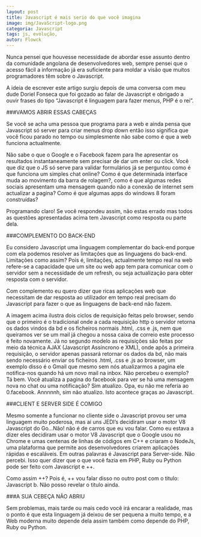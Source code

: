 ```yaml
---
layout: post
title: Javascript é mais serio do que você imagina
image: img/JavaScript-logo.png
categoria: Javascript
tags: js, evolução,
autor: Flowck
---
```


Nunca pensei que houvesse necessidade de abordar esse assunto dentro da comunidade angolana de desenvolvedores web, sempre pensei que o acesso fácil a informação já era suficiente para moldar a visão que muitos programadores têm sobre o Javascript.

A ideia de escrever este artigo surgiu depois de uma conversa com meu dude Doriel Fonseca que foi gozado ao falar de Javascript e obrigado a ouvir frases do tipo “Javascript é linguagem para fazer menus, PHP é o rei”.

###VAMOS ABRIR ESSAS CABEÇAS

Se você se acha uma pessoa que programa para a web e ainda pensa que Javascript só server para criar menus drop down então isso significa que você ficou parado no tempo ou simplesmente não sabe como é que a web funciona actualmente.

Não sabe o que o Google e o Facebook fazem para lhe apresentar os resultados instantaneamente sem precisar de dar um enter ou click. Você que diz que o JS só serve para validar formulários já se perguntou como é que funciona um simples chat online? Como é que determinada interface muda ao movimento da barra de rolagem?, como é que algumas redes sociais apresentam uma mensagem quando não a conexão de internet sem actualizar a pagina? Como é que algumas apps do windows 8 foram construídas?

Programando claro! Se você respondeu assim, não estas errado mas todos as questões apresentadas acima tem Javascript como resposta ou parte dela.

###COMPLEMENTO DO BACK-END

Eu considero Javascript uma linguagem complementar do back-end porque com ela podemos resolver as limitações que as linguagens do back-end. Limitações como assim? Pois é, limitações, actualmente tempo real na web refere-se a capacidade que um site ou web app tem para comunicar com o servidor sem a necessidade de um refresh, ou seja actualização para obter resposta com o servidor.

Com complemento eu quero dizer que ricas aplicações web que necessitam de dar resposta ao utilizador em tempo real precisam do Javascript para fazer o que as linguagens de back-end não fazem.


A imagem acima ilustra dois ciclos de requisição feitas pelo browser, sendo que o primeiro é o tradicional onde a cada requisição http o servidor retorna os dados vindos da bd e os ficheiros normais .html, .css e .js, nem que queiramos ver se um mail já chegou a nossa caixa de correio este processo é feito novamente. Já no segundo modelo as requisições são feitas por meio da técnica AJAX (Javascript Assíncrono e XML), onde apôs a primeira requisição, o servidor apenas passará retornar os dados da bd, não mais sendo necessário enviar os ficheiros .html, .css e .js ao browser, um exemplo disso é o Gmail  que mesmo sem nós atualizarmos a pagina ele notifica-nos quando há um novo mail na inbox. Não percebeu o exemplo? Tá bem. Você atualiza a pagina do facebook para ver se há uma mensagem nova no chat ou uma notificação? Sim atualizo. Opa, eu não me referia ao 0.facebook. Annnnnh, sim não atualizo. Isto acontece graças ao Javascript.

###CLIENT E SERVER SIDE É COMIGO

Mesmo somente a funcionar no cliente side o Javascript provou ser uma linguagem muito poderosa, mas aí uns JEDI’s decidiram usar o motor V8 Javascript do Go…Não! não é de carros que eu vou falar. Como eu estava a dizer eles decidiram usar o motor V8 Javascript que o Google usou no Chrome e umas centenas de linhas de códigos em C++ e criaram o NodeJs, uma plataforma que permite aos desenvolvedores criarem aplicações rápidas e escaláveis. Em outras palavras é Javascript para Server-side. Não percebi. Isso quer dizer que o que você fazia em PHP, Ruby ou Python pode ser feito com Javascript e ++.

Como assim ++? Pois é, ++ vou falar disso no outro post com o titulo: Javascript b. Não posso revelar o titulo ainda.

###A SUA CEBEÇA NÃO ABRIU

Sem problemas, mais tarde ou mais cedo você irá encarar a realidade, mas o ponto é que esta linguagem já deixou de ser pequena a muito tempo, e a Web moderna muito depende dela assim também como depende do PHP, Ruby ou Python.